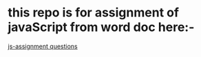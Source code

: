 # this repo is for assignment of javaScript from word doc here:-
[js-assignment questions](https://1drv.ms/w/c/b72655738f6dc85b/EbD4vKYaR5hKgWzOpljO7H4BnUeFPtK6CxPnYMz9CKIA7w?e=GuE1Je)
